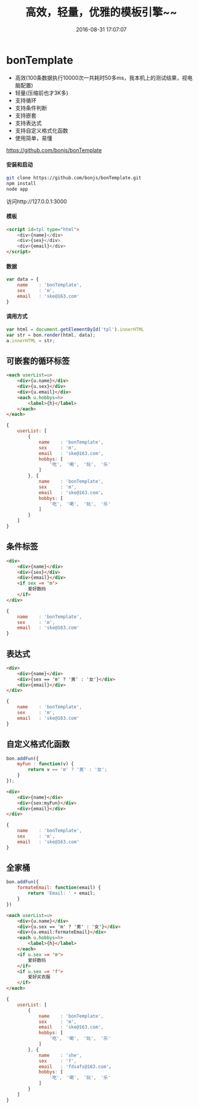 ﻿---
title: 高效，轻量，优雅的模板引擎~~ 
date: 2016-08-31 17:07:07
tags: [模板,引擎,高效,轻量]
---

# bonTemplate
* 高效(100条数据执行10000次一共耗时50多ms，我本机上的测试结果，视电脑配置)
* 轻量(压缩前也才3K多)
* 支持循环<each>
* 支持条件判断<if>
* 支持嵌套
* 支持表达式
* 支持自定义格式化函数
* 使用简单，易懂

https://github.com/bonjs/bonTemplate

#### 安装和启动
```Bash
git clone https://github.com/bonjs/bonTemplate.git
npm install
node app
```

访问http://127.0.0.1:3000

#### 模板
```html
<script id=tpl type="html">
	<div>{name}</div>
	<div>{sex}</div>
	<div>{email}</div>
</script>
```
#### 数据
```javascript
var data = {
	name	: 'bonTemplate',
	sex		: 'm',
	email	: 'ske@163.com'
}
```
#### 调用方式
```javascript
var html = document.getElementById('tpl').innerHTML
var str = bon.render(html, data);
a.innerHTML = str;
```


## 可嵌套的循环标签
```html
<each userList=u>
	<div>{u.name}</div>
	<div>{u.sex}</div>
	<div>{u.email}</div>
	<each u.hobbys=h>
		<label>{h}</label>
	</each>
</each>
```
```javascript
{
	userList: [
		{
			name	: 'bonTemplate',
			sex		: 'm',
			email	: 'ske@163.com',
			hobbys: [
				'吃',　'喝',　'玩',　'乐'
			]
		}, {
			name	: 'bonTemplate',
			sex		: 'm',
			email	: 'ske@163.com'，
			hobbys: [
				'吃',　'喝',　'玩',　'乐'
			]
		}
	]
}
```

## 条件标签
```html
<div>
	<div>{name}</div>
	<div>{sex}</div>
	<div>{email}</div>
	<if sex == 'm'>
		爱好数码
	</if>
</div>
```
```javascript
{
	name	: 'bonTemplate',
	sex		: 'm',
	email	: 'ske@163.com'
}
```

## 表达式
```html
<div>
	<div>{name}</div>
	<div>{sex == 'm' ? '男' : '女'}</div>
	<div>{email}</div>
</div>
```
```javascript
{
	name	: 'bonTemplate',
	sex		: 'm',
	email	: 'ske@163.com'
}
```

## 自定义格式化函数
```javascript
bon.addFun({
	myFun : function(v) {
		return v == 'm' ? '男' : '女';	
	}
});
```

```html
<div>
	<div>{name}</div>
	<div>{sex:myFun}</div>
	<div>{email}</div>
</div>
```
```javascript
{
	name	: 'bonTemplate',
	sex		: 'm',
	email	: 'ske@163.com'
}
```

## 全家桶
```javascript
bon.addFun({
	formateEmail: function(email) {
		return 'Email: ' + email;
	}	
})
```

```html
<each userList=u>
	<div>{u.name}</div>
	<div>{u.sex == 'm' ? '男' : '女'}</div>
	<div>{u.email:formateEmail}</div>
	<each u.hobbys=h>
		<label>{h}</label>
	</each>
	<if u.sex == 'm'>
		爱好数码
	</if>
	<if u.sex == 'f'>
		爱好买衣服
	</if>
</each>
```
```javascript
{
	userList: [
		{
			name	: 'bonTemplate',
			sex		: 'm',
			email	: 'ske@163.com',
			hobbys: [
				'吃',　'喝',　'玩',　'乐'
			]
		}, {
			name	: 'she',
			sex		: 'f',
			email	: 'fdsafs@163.com'，
			hobbys: [
				'吃',　'喝',　'玩',　'乐'
			]
		}
	]
}
```
